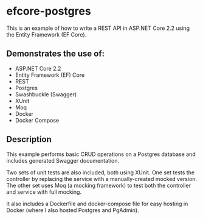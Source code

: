 # efcore-postgres

This is an example of how to write a REST API in ASP.NET Core 2.2 using the Entity Framework (EF Core).

## Demonstrates the use of:

- ASP.NET Core 2.2
- Entity Framework (EF) Core
- REST
- Postgres
- Swashbuckle (Swagger)
- XUnit
- Moq
- Docker
- Docker Compose

## Description

This example performs basic CRUD operations on a Postgres database and includes generated Swagger documentation.

Two sets of unit tests are also included, both using XUnit.
One set tests the controller by replacing the service with a manually-created mocked version.
The other set uses Moq (a mocking framework) to test both the controller and service with full mocking.

It also includes a Dockerfile and docker-compose file for easy hosting in Docker (where I also hosted Postgres and PgAdmin).
